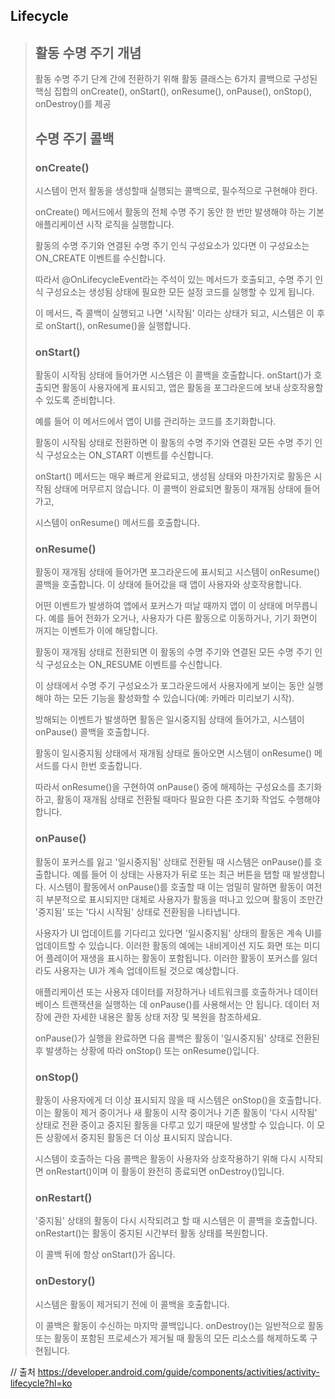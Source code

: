 ## Lifecycle


> ## 활동 수명 주기 개념
> 
> 활동 수명 주기 단계 간에 전환하기 위해 활동 클래스는 6가지 콜백으로 구성된 핵심 집합의 onCreate(), onStart(), onResume(), onPause(), onStop(), onDestroy()를 제공
>
>
> ## 수명 주기 콜백
>
> ### onCreate()
> 시스템이 먼저 활동을 생성할때 실행되는 콜백으로, 필수적으로 구현해야 한다.
>
> onCreate() 메서드에서 활동의 전체 수명 주기 동안 한 번만 발생해야 하는 기본 애플리케이션 시작 로직을 실행합니다.
>
> 활동의 수명 주기와 연결된 수명 주기 인식 구성요소가 있다면 이 구성요소는 ON_CREATE 이벤트를 수신합니다. 
>
> 따라서 @OnLifecycleEvent라는 주석이 있는 메서드가 호출되고, 수명 주기 인식 구성요소는 생성됨 상태에 필요한 모든 설정 코드를 실행할 수 있게 됩니다.
>
> 이 메서드, 즉 콜백이 실행되고 나면 '시작됨' 이라는 상태가 되고, 시스템은 이 후로 onStart(), onResume()을 실행합니다.
>
>
> ### onStart()
> 활동이 시작됨 상태에 들어가면 시스템은 이 콜백을 호출합니다. onStart()가 호출되면 활동이 사용자에게 표시되고, 앱은 활동을 포그라운드에 보내 상호작용할 수 있도록 준비합니다. 
>
> 예를 들어 이 메서드에서 앱이 UI를 관리하는 코드를 초기화합니다.
>
> 활동이 시작됨 상태로 전환하면 이 활동의 수명 주기와 연결된 모든 수명 주기 인식 구성요소는 ON_START 이벤트를 수신합니다.
>
> onStart() 메서드는 매우 빠르게 완료되고, 생성됨 상태와 마찬가지로 활동은 시작됨 상태에 머무르지 않습니다. 이 콜백이 완료되면 활동이 재개됨 상태에 들어가고, 
>
> 시스템이 onResume() 메서드를 호출합니다.
>
>
> ### onResume()
> 활동이 재개됨 상태에 들어가면 포그라운드에 표시되고 시스템이 onResume() 콜백을 호출합니다. 이 상태에 들어갔을 때 앱이 사용자와 상호작용합니다. 
>
> 어떤 이벤트가 발생하여 앱에서 포커스가 떠날 때까지 앱이 이 상태에 머무릅니다. 예를 들어 전화가 오거나, 사용자가 다른 활동으로 이동하거나, 기기 화면이 꺼지는 이벤트가 이에 해당합니다.
>
> 활동이 재개됨 상태로 전환되면 이 활동의 수명 주기와 연결된 모든 수명 주기 인식 구성요소는 ON_RESUME 이벤트를 수신합니다. 
>
> 이 상태에서 수명 주기 구성요소가 포그라운드에서 사용자에게 보이는 동안 실행해야 하는 모든 기능을 활성화할 수 있습니다(예: 카메라 미리보기 시작).
>
> 방해되는 이벤트가 발생하면 활동은 일시중지됨 상태에 들어가고, 시스템이 onPause() 콜백을 호출합니다.
>
> 활동이 일시중지됨 상태에서 재개됨 상태로 돌아오면 시스템이 onResume() 메서드를 다시 한번 호출합니다. 
>
> 따라서 onResume()을 구현하여 onPause() 중에 해제하는 구성요소를 초기화하고, 활동이 재개됨 상태로 전환될 때마다 필요한 다른 초기화 작업도 수행해야 합니다.
>
>
> ### onPause()
> 활동이 포커스를 잃고 '일시중지됨' 상태로 전환될 때 시스템은 onPause()를 호출합니다. 예를 들어 이 상태는 사용자가 뒤로 또는 최근 버튼을 탭할 때 발생합니다. 시스템이 활동에서 onPause()를 호출할 때 이는 엄밀히 말하면 활동이 여전히 부분적으로 표시되지만 대체로 사용자가 활동을 떠나고 있으며 활동이 조만간 '중지됨' 또는 '다시 시작됨' 상태로 전환됨을 나타냅니다.
>
> 사용자가 UI 업데이트를 기다리고 있다면 '일시중지됨' 상태의 활동은 계속 UI를 업데이트할 수 있습니다. 이러한 활동의 예에는 내비게이션 지도 화면 또는 미디어 플레이어 재생을 표시하는 활동이 포함됩니다. 이러한 활동이 포커스를 잃더라도 사용자는 UI가 계속 업데이트될 것으로 예상합니다.
>
> 애플리케이션 또는 사용자 데이터를 저장하거나 네트워크를 호출하거나 데이터베이스 트랜잭션을 실행하는 데 onPause()를 사용해서는 안 됩니다. 데이터 저장에 관한 자세한 내용은 활동 상태 저장 및 복원을 참조하세요.
>
> onPause()가 실행을 완료하면 다음 콜백은 활동이 '일시중지됨' 상태로 전환된 후 발생하는 상황에 따라 onStop() 또는 onResume()입니다.
>
>
> ### onStop()
> 활동이 사용자에게 더 이상 표시되지 않을 때 시스템은 onStop()을 호출합니다. 이는 활동이 제거 중이거나 새 활동이 시작 중이거나 기존 활동이 '다시 시작됨' 상태로 전환 중이고 중지된 활동을 다루고 있기 때문에 발생할 수 있습니다. 이 모든 상황에서 중지된 활동은 더 이상 표시되지 않습니다.
>
> 시스템이 호출하는 다음 콜백은 활동이 사용자와 상호작용하기 위해 다시 시작되면 onRestart()이며 이 활동이 완전히 종료되면 onDestroy()입니다.
>
>
> ### onRestart()
> '중지됨' 상태의 활동이 다시 시작되려고 할 때 시스템은 이 콜백을 호출합니다. onRestart()는 활동이 중지된 시간부터 활동 상태를 복원합니다.
>
> 이 콜백 뒤에 항상 onStart()가 옵니다.
>
>
> ### onDestory()
> 시스템은 활동이 제거되기 전에 이 콜백을 호출합니다.
>
> 이 콜백은 활동이 수신하는 마지막 콜백입니다. onDestroy()는 일반적으로 활동 또는 활동이 포함된 프로세스가 제거될 때 활동의 모든 리소스를 해제하도록 구현됩니다.
>
>
// 출처 https://developer.android.com/guide/components/activities/activity-lifecycle?hl=ko
